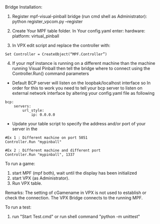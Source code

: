 Bridge Installation:
 
1. Register mpf-visual-pinball bridge (run cmd shell as Administrator):
python register_vpcom.py –register
 
2. Create Your MPF table folder. In Your config.yaml enter:
hardware:
    platform: virtual_pinball
 
3. In VPX edit script and replace the controller with:
```
Set Controller = CreateObject(“MPF.Controller”)
```

4. If your mpf instance is running on a different machine than the machine running Visual Pinball then tell the bridge where to connect using the Controller.Run() command parameters
- Default BCP server will listen on the loopbak/localhost interface so In order for this to work you need to tell your bcp server to listen on external network interface by altering your config.yaml file as following
```
bcp:
    servers:
        url_style:
            ip: 0.0.0.0
```
- Update your table script to specify the address and/or port of your server in the 
```
#Ex 1 : Different machine on port 5051
Controller.Run "mypinball"

#Ex 2 : Different machine and different port
Controller.Run "mypinball", 1337
```


To run a game:

1. start MPF (mpf both), wait until the display has been initialized
2. start VPX (as Administrator).
3. Run VPX table.

Remarks:
The setting of cGamename in VPX is not used to establish or check the connection.
The VPX Bridge connects to the running MPF.

To run a test:

1. run "Start Test.cmd" or run shell command "python -m unittest"
